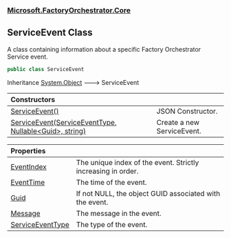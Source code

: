 ### [Microsoft.FactoryOrchestrator.Core](Microsoft_FactoryOrchestrator_Core.md 'Microsoft.FactoryOrchestrator.Core')
## ServiceEvent Class
A class containing information about a specific Factory Orchestrator Service event.  
```csharp
public class ServiceEvent
```

Inheritance [System.Object](https://docs.microsoft.com/en-us/dotnet/api/System.Object 'System.Object') &#129106; ServiceEvent  

| Constructors | |
| :--- | :--- |
| [ServiceEvent()](Microsoft_FactoryOrchestrator_Core_ServiceEvent_ServiceEvent().md 'Microsoft.FactoryOrchestrator.Core.ServiceEvent.ServiceEvent()') | JSON Constructor.<br/> |
| [ServiceEvent(ServiceEventType, Nullable&lt;Guid&gt;, string)](Microsoft_FactoryOrchestrator_Core_ServiceEvent_ServiceEvent(Microsoft_FactoryOrchestrator_Core_ServiceEventType_System_Nullable_System_Guid__string).md 'Microsoft.FactoryOrchestrator.Core.ServiceEvent.ServiceEvent(Microsoft.FactoryOrchestrator.Core.ServiceEventType, System.Nullable&lt;System.Guid&gt;, string)') | Create a new ServiceEvent.<br/> |

| Properties | |
| :--- | :--- |
| [EventIndex](Microsoft_FactoryOrchestrator_Core_ServiceEvent_EventIndex.md 'Microsoft.FactoryOrchestrator.Core.ServiceEvent.EventIndex') | The unique index of the event. Strictly increasing in order.<br/> |
| [EventTime](Microsoft_FactoryOrchestrator_Core_ServiceEvent_EventTime.md 'Microsoft.FactoryOrchestrator.Core.ServiceEvent.EventTime') | The time of the event.<br/> |
| [Guid](Microsoft_FactoryOrchestrator_Core_ServiceEvent_Guid.md 'Microsoft.FactoryOrchestrator.Core.ServiceEvent.Guid') | If not NULL, the object GUID associated with the event.<br/> |
| [Message](Microsoft_FactoryOrchestrator_Core_ServiceEvent_Message.md 'Microsoft.FactoryOrchestrator.Core.ServiceEvent.Message') | The message in the event.<br/> |
| [ServiceEventType](Microsoft_FactoryOrchestrator_Core_ServiceEvent_ServiceEventType.md 'Microsoft.FactoryOrchestrator.Core.ServiceEvent.ServiceEventType') | The type of the event.<br/> |
